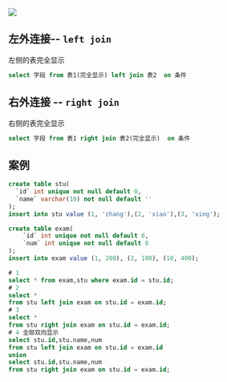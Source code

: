 ![](https://youpaiyun.zongqilive.cn/image/006tNc79ly1fzd36veo74j30n80awq3e.jpg)

## 左外连接-- `left join`

左侧的表完全显示

```sql
select 字段 from 表1(完全显示) left join 表2  on 条件

```



## 右外连接 -- `right join`

右侧的表完全显示

```sql
select 字段 from 表1 right join 表2(完全显示)  on 条件
```





## 案例

```sql
create table stu(
  `id` int unique not null default 0,
  `name` varchar(10) not null default ''
);
insert into stu value (1, 'zhang'),(2, 'xiao'),(3, 'xing');

create table exam(
    `id` int unique not null default 0,
    `num` int unique not null default 0
);
insert into exam value (1, 200), (2, 100), (10, 400);

# 1
select * from exam,stu where exam.id = stu.id;
# 2
select *
from stu left join exam on stu.id = exam.id;
# 3
select *
from stu right join exam on stu.id = exam.id;
# 4 全部双向显示
select stu.id,stu.name,num
from stu left join exam on stu.id = exam.id
union
select stu.id,stu.name,num
from stu right join exam on stu.id = exam.id;



```







